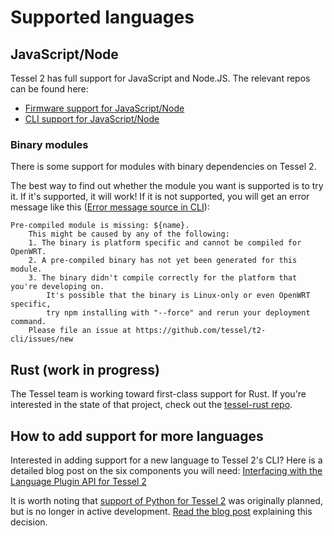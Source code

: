 # Supported languages

## JavaScript/Node
Tessel 2 has full support for JavaScript and Node.JS. The relevant repos can be found here:

* [Firmware support for JavaScript/Node](https://github.com/tessel/t2-firmware)
* [CLI support for JavaScript/Node](https://github.com/tessel/t2-cli/blob/master/lib/tessel/deployment/javascript.js)

### Binary modules
There is some support for modules with binary dependencies on Tessel 2.

The best way to find out whether the module you want is supported is to try it. If it's supported, it will work! If it is not supported, you will get an error message like this ([Error message source in CLI](https://github.com/tessel/t2-cli/blob/master/lib/tessel/deployment/javascript.js)):

```
Pre-compiled module is missing: ${name}.
    This might be caused by any of the following:
    1. The binary is platform specific and cannot be compiled for OpenWRT.
    2. A pre-compiled binary has not yet been generated for this module.
    3. The binary didn't compile correctly for the platform that you're developing on.
        It's possible that the binary is Linux-only or even OpenWRT specific,
        try npm installing with "--force" and rerun your deployment command.
    Please file an issue at https://github.com/tessel/t2-cli/issues/new
```

## Rust (work in progress)
The Tessel team is working toward first-class support for Rust. If you're interested in the state of that project, check out the [tessel-rust repo](https://github.com/tessel/rust-tessel).

## How to add support for more languages
Interested in adding support for a new language to Tessel 2's CLI? Here is a detailed blog post on the six components you will need: [Interfacing with the Language Plugin API for Tessel 2](https://tessel.io/blog/148706216397/interfacing-with-the-language-plugin-api-for)

It is worth noting that [support of Python for Tessel 2](https://github.com/tcr/tessel-python) was originally planned, but is no longer in active development. [Read the blog post](https://tessel.io/blog/146714850172/ramping-up-rust-backing-away-from-python-johnny) explaining this decision.
